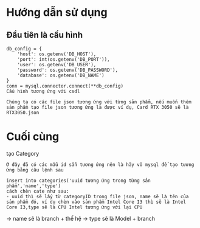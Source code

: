 # Hướng dẫn sử dụng
## Đầu tiên là cấu hình
```
db_config = {
    'host': os.getenv('DB_HOST'),
    'port': int(os.getenv('DB_PORT')),
    'user': os.getenv('DB_USER'),
    'password': os.getenv('DB_PASSWORD'),
    'database': os.getenv('DB_NAME')
}
conn = mysql.connector.connect(**db_config)
Cấu hình tương ứng với csdl
```
```
Chúng ta có các file json tương ứng với từng sản phẩm, nếu muốn thêm sản phẩm tạo file json tương ứng là được ví dụ, Card RTX 3050 sẽ là RTX3050.json
```
# Cuối cùng
tạo Category
```
Ở đây đã có các mẫu id sẵn tương ứng nên là hãy vô mysql để tạo tương ứng bằng câu lệnh sau
```
```
insert into categories('uuid tương ứng trong từng sản phẩm','name','type')
cách chèn cate như sau:
- uuid thì sẽ lấy từ categoryID trong file json, name sẽ là tên của sản phẩm đó, ví dụ chèn vào sản phẩm Intel Core I3 thì sẽ là Intel Core I3,type sẽ là CPU Intel tương ứng với lại CPU
```
$\rightarrow$ name sẽ là branch + thế hệ
$\rightarrow$ type sẽ là Model + branch 

